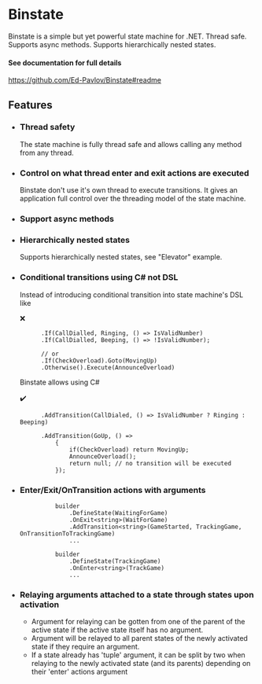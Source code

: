 ﻿# Binstate

Binstate is a simple but yet powerful state machine for .NET. Thread safe. Supports async methods. Supports hierarchically nested states.

#### See documentation for full details
https://github.com/Ed-Pavlov/Binstate#readme

## Features

* ### Thread safety
	The state machine is fully thread safe and allows calling any method from any thread.

* ### Control on what thread enter and exit actions are executed

	Binstate don't use it's own thread to execute transitions. It gives an application full control over the threading model of the state machine.

* ### Support async methods

* ### Hierarchically nested states
	Supports hierarchically nested states, see "Elevator" example.

* ### Conditional transitions using C# not DSL

	Instead of introducing conditional transition into state machine's DSL like

	❌

			.If(CallDialled, Ringing, () => IsValidNumber)
			.If(CallDialled, Beeping, () => !IsValidNumber);

			// or
			.If(CheckOverload).Goto(MovingUp)
			.Otherwise().Execute(AnnounceOverload)

	Binstate allows using C#

	✔️

			.AddTransition(CallDialed, () => IsValidNumber ? Ringing : Beeping)

			.AddTransition(GoUp, () =>
				{
					if(CheckOverload) return MovingUp;
					AnnounceOverload();
					return null; // no transition will be executed
				});

* ### Enter/Exit/OnTransition actions with arguments

				builder
					.DefineState(WaitingForGame)
					.OnExit<string>(WaitForGame)
					.AddTransition<string>(GameStarted, TrackingGame, OnTransitionToTrackingGame)
					...

				builder
					.DefineState(TrackingGame)
					.OnEnter<string>(TrackGame)
					...

* ### Relaying arguments attached to a state through states upon activation
	* Argument for relaying can be gotten from one of the parent of the active state if the active state itself has no argument.
	* Argument will be relayed to all parent states of the newly activated state if they require an argument.
	* If a state already has 'tuple' argument, it can be split by two when relaying to the newly activated state (and its parents) depending on their 'enter' actions argument